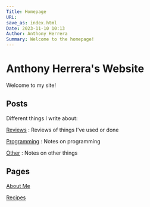 ```yaml
---
Title: Homepage
URL:
save_as: index.html
Date: 2023-11-10 10:13 
Author: Anthony Herrera
Summary: Welcome to the homepage!
---
```


# Anthony Herrera's Website

Welcome to my site!

## Posts

Different things I write about:

[Reviews]({category}reviews) : Reviews of things I've used or done
 
[Programming]({category}programming) : Notes on programming

[Other]({category}other) : Notes on other things

## Pages

[About Me]({filename}about_me.md)

[Recipes]({filename}recipes_homepage.md)
